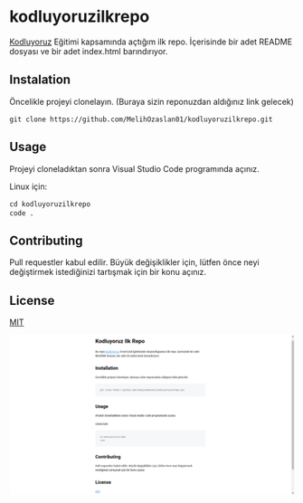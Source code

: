 # kodluyoruzilkrepo
[Kodluyoruz](https://www.kodluyoruz.org) Eğitimi kapsamında açtığım ilk repo. İçerisinde bir adet README dosyası ve bir adet index.html barındırıyor.

## Instalation  
Öncelikle projeyi clonelayın. (Buraya sizin reponuzdan aldığınız link gelecek)

``` 
git clone https://github.com/MelihOzaslan01/kodluyoruzilkrepo.git
``` 


## Usage 
Projeyi cloneladıktan sonra Visual Studio Code programında açınız.

Linux için:
``` Linux 
cd kodluyoruzilkrepo
code .
``` 

## Contributing
Pull requestler kabul edilir. Büyük değişiklikler için, lütfen önce neyi değiştirmek istediğinizi tartışmak için bir konu açınız.

## License 
[MIT](https://choosealicense.com/licenses/mit/)

![ ÖDEV RESİM ](https://raw.githubusercontent.com/Kodluyoruz/taskforce/main/git/odev1/figures/markdown.png) 
